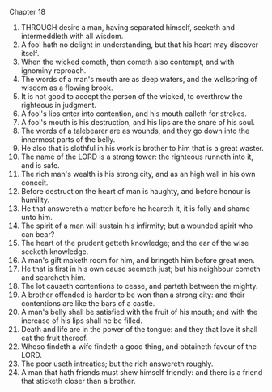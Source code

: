 

Chapter 18

1. THROUGH desire a man, having separated himself, seeketh and intermeddleth with all wisdom.
2. A fool hath no delight in understanding, but that his heart may discover itself.
3. When the wicked cometh, then cometh also contempt, and with ignominy reproach.
4. The words of a man's mouth are as deep waters, and the wellspring of wisdom as a flowing brook.
5. It is not good to accept the person of the wicked, to overthrow the righteous in judgment.
6. A fool's lips enter into contention, and his mouth calleth for strokes.
7. A fool's mouth is his destruction, and his lips are the snare of his soul.
8. The words of a talebearer are as wounds, and they go down into the innermost parts of the belly.
9. He also that is slothful in his work is brother to him that is a great waster.
10. The name of the LORD is a strong tower: the righteous runneth into it, and is safe.
11. The rich man's wealth is his strong city, and as an high wall in his own conceit.
12. Before destruction the heart of man is haughty, and before honour is humility.
13. He that answereth a matter before he heareth it, it is folly and shame unto him.
14. The spirit of a man will sustain his infirmity; but a wounded spirit who can bear?
15. The heart of the prudent getteth knowledge; and the ear of the wise seeketh knowledge.
16. A man's gift maketh room for him, and bringeth him before great men.
17. He that is first in his own cause seemeth just; but his neighbour cometh and searcheth him.
18. The lot causeth contentions to cease, and parteth between the mighty.
19. A brother offended is harder to be won than a strong city: and their contentions are like the bars of a castle.
20. A man's belly shall be satisfied with the fruit of his mouth; and with the increase of his lips shall he be filled.
21. Death and life are in the power of the tongue: and they that love it shall eat the fruit thereof.
22. Whoso findeth a wife findeth a good thing, and obtaineth favour of the LORD.
23. The poor useth intreaties; but the rich answereth roughly.
24. A man that hath friends must shew himself friendly: and there is a friend that sticketh closer than a brother.
